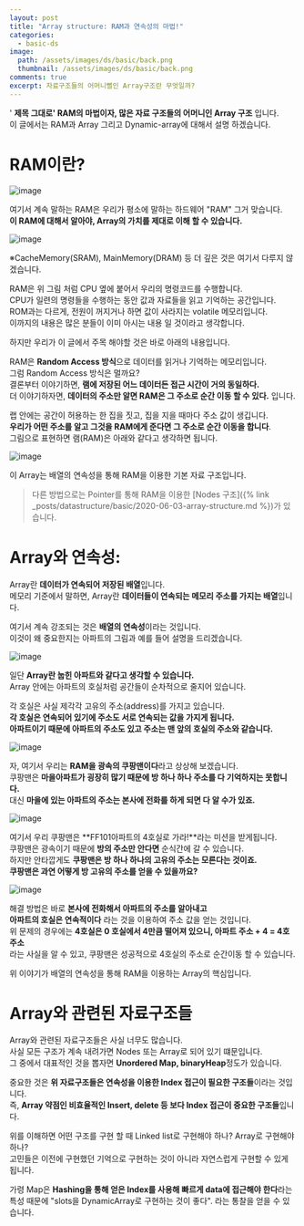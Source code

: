 ```yaml
---
layout: post
title: "Array structure: RAM과 연속성의 마법!"
categories:
  - basic-ds
image:
  path: /assets/images/ds/basic/back.png
  thumbnail: /assets/images/ds/basic/back.png
comments: true
excerpt: 자료구조들의 어머니뻘인 Array구조란 무엇일까?
---
```

' **제목 그대로' RAM의 마법이자, 많은 자료 구조들의 어머니인 Array 구조** 입니다.<br/>
이 글에서는 RAM과 Array 그리고 Dynamic-array에 대해서 설명 하겠습니다.<br/>

# RAM이란?
![image](/assets/images/ds/basic/ram.png)

여기서 계속 말하는 RAM은 우리가 평소에 말하는 하드웨어 "RAM" 그거 맞습니다.<br/>
**이 RAM에 대해서 알아야, Array의 가치를 제대로 이해 할 수 있습니다.**<br/>

![image](/assets/images/ds/basic/cpu-ram.png)

※CacheMemory(SRAM), MainMemory(DRAM) 등 더 깊은 것은 여기서 다루지 않겠습니다.

RAM은 위 그림 처럼 CPU 옆에 붙어서 우리의 명령코드를 수행합니다.<br/>
CPU가 일련의 명령들을 수행하는 동안 값과 자료들을 읽고 기억하는 공간입니다.<br/>
ROM과는 다르게, 전원이 꺼지거나 하면 값이 사라지는 volatile 메모리입니다.<br/>
이까지의 내용은 많은 분들이 이미 아시는 내용 일 것이라고 생각합니다.<br/>

하지만 우리가 이 글에서 주목 해야할 것은 바로 아래의 내용입니다.<br/>

RAM은 **Random Access 방식**으로 데이터를 읽거나 기억하는 메모리입니다.<br/>
그럼 Random Access 방식은 멀까요?<br/>
결론부터 이야기하면, **램에 저장된 어느 데이터든 접근 시간이 거의 동일하다.**<br/>
더 이야기하자면, **데이터의 주소만 알면 RAM은 그 주소로 순간 이동 할 수 있다.** 입니다.<br/>

랩 안에는 공간이 허용하는 한 집을 짓고, 집을 지을 때마다 주소 값이 생깁니다.<br/>
**우리가 어떤 주소를 알고 그것을 RAM에게 준다면 그 주소로 순간 이동을 합니다**.<br/>
그림으로 표현하면 램(RAM)은 아래와 같다고 생각하면 됩니다.

![image](/assets/images/ds/basic/Ram-address.png)

이 Array는 배열의 연속성을 통해 RAM을 이용한 기본 자료 구조입니다.<br/>
>다른 방법으로는 Pointer를 통해 RAM을 이용한 [Nodes 구조]({% link _posts/datastructure/basic/2020-06-03-array-structure.md %})가 있습니다.<br/>

# Array와 연속성:
Array란 **데이터가 연속되어 저장된 배열**입니다.<br/>
메모리 기준에서 말하면, Array란 **데이터들이 연속되는 메모리 주소를 가지는 배열**입니다.<br/>

여기서 계속 강조되는 것은 **배열의 연속성**이라는 것입니다.<br/>
이것이 왜 중요한지는 아파트의 그림과 예를 들어 설명을 드리겠습니다.<br/>

![image](/assets/images/ds/basic/array.png)

일단 **Array란 눕힌 아파트와 같다고 생각할 수 있습니다.**<br/>
Array 안에는 아파트의 호실처럼 공간들이 순차적으로 줄지어 있습니다.<br/>

각 호실은 사실 제각각 고유의 주소(address)를 가지고 있습니다.<br/>
**각 호실은 연속되어 있기에 주소도 서로 연속되는 값을 가지게 됩니다.**<br/>
**아파트이기 때문에 아파트의 주소도 있고 주소는 맨 앞의 호실의 주소와 같습니다.**<br/>

![image](/assets/images/ds/basic/array-ram1.png)

자, 여기서 우리는 **RAM을 광속의 쿠팡맨이다**라고 상상해 보겠습니다.<br/>
쿠팡맨은 **마을아파트가 굉장히 많기 때문에 방 하나 하나 주소를 다 기억하지는 못합니다.**<br/>
대신 **마을에 있는 아파트의 주소는 본사에 전화를 하게 되면 다 알 수가 있죠.**<br/>

![image](/assets/images/ds/basic/array-ram2.png)

여기서 우리 쿠팡맨은 **FF101아파트의 4호실로 가라!**라는 미션을 받게됩니다.<br/>
쿠팡맨은 광속이기 때문에 **방의 주소만 안다면** 순식간에 갈 수 있습니다.<br/>
하지만 안타깝게도 **쿠팡맨은 방 하나 하나의 고유의 주소는 모른다는 것이죠.**<br/>
**쿠팡맨은 과연 어떻게 방 고유의 주소를 얻을 수 있을까요?**<br/>

![image](/assets/images/ds/basic/array-ram3.png)

해결 방법은 바로 **본사에 전화해서 아파트의 주소를 알아내고**<br/>
**아파트의 호실은 연속적이다** 라는 것을 이용하여 주소 값을 얻는 것입니다.<br/>
위 문제의 경우에는 **4호실은 0 호실에서 4만큼 떨어져 있으니, 아파트 주소 + 4 = 4호 주소**<br/>
라는 사실을 알 수 있고, 쿠팡맨은 성공적으로 4호실의 주소로 순간이동 할 수 있습니다.<br/>

위 이야기가 배열의 연속성을 통해 RAM을 이용하는 Array의 핵심입니다.<br/>

# Array와 관련된 자료구조들
Array와 관련된 자료구조들은 사실 너무도 많습니다.<br/>
사실 모든 구조가 계속 내려가면 Nodes 또는 Array로 되어 있기 떄문입니다.<br/>
그 중에서 대표적인 것을 뽑자면 **Unordered Map, binaryHeap**정도가 있습니다.<br/>

중요한 것은 **위 자료구조들은 연속성을 이용한 Index 접근이 필요한 구조들**이라는 것입니다.<br/>
즉, **Array 약점인 비효율적인 Insert, delete 등 보다 Index 접근이 중요한 구조들**입니다.<br/>

위를 이해하면 어떤 구조를 구현 할 때 Linked list로 구현해야 하나? Array로 구현해야 하나?<br/>
고민들은 이전에 구현했던 기억으로 구현하는 것이 아니라 자연스럽게 구현할 수 있게 됩니다.<br/>

가령 Map은 **Hashing을 통해 얻은 Index를 사용해 빠르게 data에 접근해야 한다**라는<br/>
특성 때문에 "slots을 DynamicArray로 구현하는 것이 좋다". 라는 통찰을 얻을 수 있습니다.<br/>
